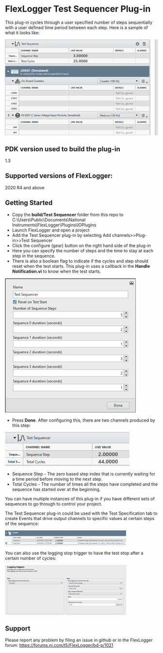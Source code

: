 # FlexLogger Test Sequencer Plug-in

This plug-in cycles through a user specified number of steps sequentially with a user defined time period between each step. Here is a sample of what it looks like:

![Test Sequencer](./Sequencer.gif)

## PDK version used to build the plug-in

1.3

## Supported versions of FlexLogger:

2020 R4 and above

## Getting Started

- Copy the **build/Test Sequencer** folder from this repo to C:\Users\Public\Documents\National Instruments\FlexLogger\Plugins\IOPlugins
- Launch FlexLogger and open a project
- Add the Test Sequencer plug-in by selecting Add channels>>Plug-in>>Test Sequencer
- Click the configure (gear) button on the right hand side of the plug-in
- Here you can specify the number of steps and the time to stay at each step in the sequence. 
- There is also a boolean flag to indicate if the cycles and step should reset when the test starts. This plug-in uses a callback in the **Handle Notification.vi** to know when the test starts.

![Configuration UI](./ConfigPage.png)

- Press **Done**. After configuring this, there are two channels produced by this step:

![Channels](./Channels.png)
- Sequence Step - The zero based step index that is currently waiting for a time period before moving to the next step.
- Total Cycles - The number of times all the steps have completed and the sequence has started over at the beginning.

You can have multiple instances of this plug-in if you have different sets of sequences to go through to control your project.

The Test Sequencer plug-in could be used with the Test Specification tab to create Events that drive output channels to specific values at certain steps of the sequence:

![Drive outputs based on Sequence step](DriveOutputsBasedOnEvents.png)

You can also use the logging stop trigger to have the test stop after a certain number of cycles:

![Stop Test](./StopTestAfterNumberOfCycles.png)  

## Support

Please report any problem by filing an issue in github or in the FlexLogger forum:
https://forums.ni.com/t5/FlexLogger/bd-p/1021
